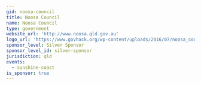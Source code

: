 ```yaml
---
gid: noosa-council
title: Noosa Council
name: Noosa Council
type: government
website_url: 'http://www.noosa.qld.gov.au'
logo_url: 'https://www.govhack.org/wp-content/uploads/2016/07/noosa_council.png'
sponsor_level: Silver Sponsor
sponsor_level_id: silver-sponsor
jurisdiction: qld
events:
  - sunshine-coast
is_sponsor: true
---
```

